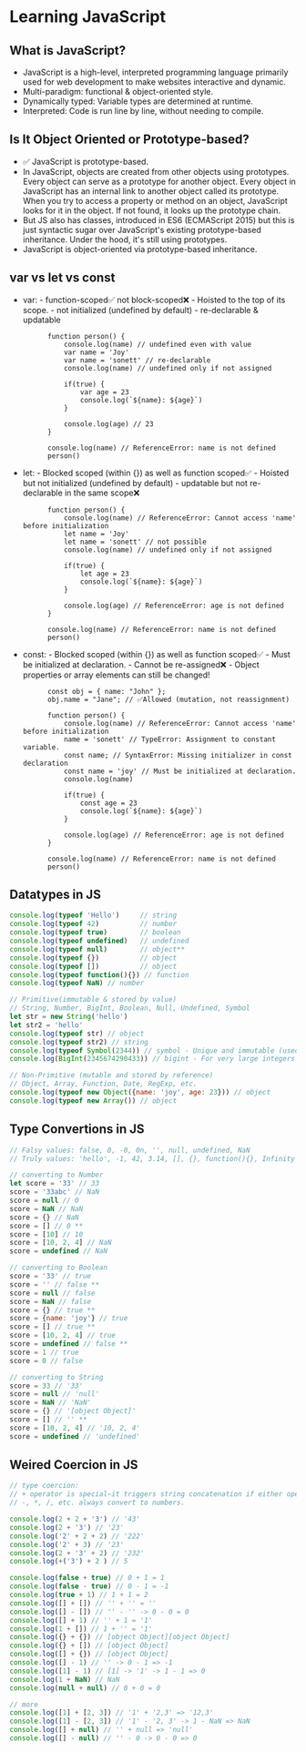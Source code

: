 # Learning JavaScript

## What is JavaScript?
- JavaScript is a high-level, interpreted programming language primarily used for web development to make websites interactive and dynamic.
- Multi-paradigm: functional & object-oriented style.
- Dynamically typed: Variable types are determined at runtime.
- Interpreted: Code is run line by line, without needing to compile.

## Is It Object Oriented or Prototype-based?
- ✅ JavaScript is prototype-based.
- In JavaScript, objects are created from other objects using prototypes. Every object can serve as a prototype for another object. Every object in JavaScript has an internal link to another object called its prototype. When you try to access a property or method on an object, JavaScript looks for it in the object. If not found, it looks up the prototype chain.
- But JS also has classes, introduced in ES6 (ECMAScript 2015) but this is just syntactic sugar over JavaScript's existing prototype-based inheritance. Under the hood, it's still using prototypes.
- JavaScript is object-oriented via prototype-based inheritance.

## var vs let vs const
- var: - function-scoped✅ not block-scoped❌
       - Hoisted to the top of its scope.
       - not initialized (undefined by default)
       - re-declarable & updatable
    
            function person() {
                console.log(name) // undefined even with value
                var name = 'Joy'
                var name = 'sonett' // re-declarable
                console.log(name) // undefined only if not assigned

                if(true) {
                    var age = 23
                    console.log(`${name}: ${age}`)
                }

                console.log(age) // 23
            }

            console.log(name) // ReferenceError: name is not defined
            person()
    
- let: - Blocked scoped (within {}) as well as function scoped✅
       - Hoisted but not initialized (undefined by default)
       - updatable but not re-declarable in the same scope❌
    
            function person() {
                console.log(name) // ReferenceError: Cannot access 'name' before initialization
                let name = 'Joy'
                let name = 'sonett' // not possible
                console.log(name) // undefined only if not assigned

                if(true) {
                    let age = 23
                    console.log(`${name}: ${age}`)
                }

                console.log(age) // ReferenceError: age is not defined
            }

            console.log(name) // ReferenceError: name is not defined
            person()
            
- const: - Blocked scoped (within {}) as well as function scoped✅
         - Must be initialized at declaration.
         - Cannot be re-assigned❌
         - Object properties or array elements can still be changed!
        
            const obj = { name: "John" };
            obj.name = "Jane"; // ✅Allowed (mutation, not reassignment)
            
            function person() {
                console.log(name) // ReferenceError: Cannot access 'name' before initialization
                name = 'sonett' // TypeError: Assignment to constant variable.
                const name; // SyntaxError: Missing initializer in const declaration
                const name = 'joy' // Must be initialized at declaration.
                console.log(name)
                
                if(true) {
                    const age = 23
                    console.log(`${name}: ${age}`)
                }

                console.log(age) // ReferenceError: age is not defined
            }

            console.log(name) // ReferenceError: name is not defined
            person()

## Datatypes in JS
```js
console.log(typeof 'Hello')     // string
console.log(typeof 42)          // number
console.log(typeof true)        // boolean
console.log(typeof undefined)   // undefined
console.log(typeof null)        // object**
console.log(typeof {})          // object
console.log(typeof [])          // object
console.log(typeof function(){}) // function
console.log(typeof NaN) // number

// Primitive(immutable & stored by value)	
// String, Number, BigInt, Boolean, Null, Undefined, Symbol
let str = new String('hello')
let str2 = 'hello'
console.log(typeof str) // object
console.log(typeof str2) // string
console.log(typeof Symbol(2344)) // symbol - Unique and immutable (used as object keys)
console.log(BigInt(2345674290433)) // bigint - For very large integers

// Non-Primitive (mutable and stored by reference)
// Object, Array, Function, Date, RegExp, etc.
console.log(typeof new Object({name: 'joy', age: 23})) // object
console.log(typeof new Array()) // object

```

## Type Convertions in JS
```javascript
// Falsy values: false, 0, -0, 0n, '', null, undefined, NaN
// Truly values: 'hello', -1, 42, 3.14, [], {}, function(){}, Infinity

// converting to Number
let score = '33' // 33
score = '33abc' // NaN
score = null // 0
score = NaN // NaN
score = {} // NaN
score = [] // 0 **
score = [10] // 10
score = [10, 2, 4] // NaN
score = undefined // NaN 

// converting to Boolean
score = '33' // true
score = '' // false **
score = null // false
score = NaN // false
score = {} // true **
score = {name: 'joy'} // true
score = [] // true **
score = [10, 2, 4] // true
score = undefined // false **
score = 1 // true
score = 0 // false

// converting to String
score = 33 // '33'
score = null // 'null'
score = NaN // 'NaN'
score = {} // '[object Object]'
score = [] // '' **
score = [10, 2, 4] // '10, 2, 4'
score = undefined // 'undefined'

```

## Weired Coercion in JS
```javascript
// type coercion:
// + operator is special—it triggers string concatenation if either operand is a string.
// -, *, /, etc. always convert to numbers.

console.log(2 + 2 + '3') // '43'
console.log(2 + '3') // '23'
console.log('2' + 2 + 2) // '222'
console.log('2' + 3) // '23'
console.log(2 + '3' + 2) // '232'
console.log(+('3') + 2 ) // 5

console.log(false + true) // 0 + 1 = 1
console.log(false - true) // 0 - 1 = -1
console.log(true + 1) // 1 + 1 = 2
console.log([] + []) // '' + '' = ''
console.log([] - []) // '' - '' -> 0 - 0 = 0
console.log([] + 1) // '' + 1 = '1'
console.log(1 + []) // 1 + '' = '1'
console.log({} + {}) // [object Object][object Object]
console.log({} + []) // [object Object]
console.log([] + {}) // [object Object]
console.log([] - 1) // '' -> 0 - 1 => -1
console.log([1] - 1) // [1] -> '1' -> 1 - 1 => 0
console.log(1 + NaN) // NaN
console.log(null + null) // 0 + 0 = 0

// more
console.log([1] + [2, 3]) // '1' + '2,3' => '12,3'
console.log([1] - [2, 3]) // '1' - '2, 3' -> 1 - NaN => NaN
console.log([] + null) // '' + null => 'null'
console.log([] - null) // '' - 0 -> 0 - 0 => 0
```